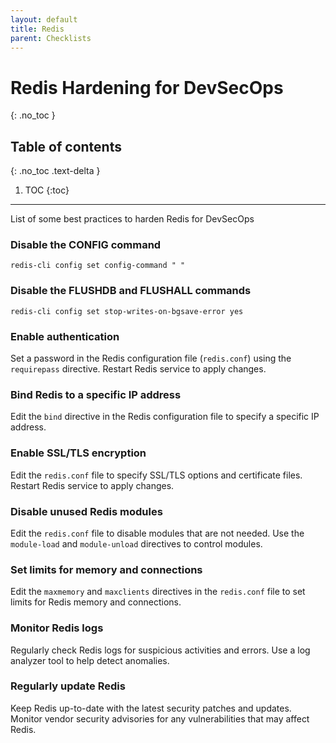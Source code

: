 ```yaml
---
layout: default
title: Redis
parent: Checklists
---
```


# Redis Hardening for DevSecOps
{: .no_toc }

## Table of contents
{: .no_toc .text-delta }

1. TOC
{:toc}

---

<span class="d-inline-block p-2 mr-1 v-align-middle bg-green-000"></span>List of some best practices to harden Redis for DevSecOps


### Disable the CONFIG command


```
redis-cli config set config-command " "
```


### Disable the FLUSHDB and FLUSHALL commands


```
redis-cli config set stop-writes-on-bgsave-error yes
```


### Enable authentication


Set a password in the Redis configuration file (`redis.conf`) using the `requirepass` directive. Restart Redis service to apply changes.



### Bind Redis to a specific IP address	


Edit the `bind` directive in the Redis configuration file to specify a specific IP address.



### Enable SSL/TLS encryption	


Edit the `redis.conf` file to specify SSL/TLS options and certificate files. Restart Redis service to apply changes.


### Disable unused Redis modules	


Edit the `redis.conf` file to disable modules that are not needed. Use the `module-load` and `module-unload` directives to control modules.


### Set limits for memory and connections	

Edit the `maxmemory` and `maxclients` directives in the `redis.conf` file to set limits for Redis memory and connections.


### Monitor Redis logs

Regularly check Redis logs for suspicious activities and errors. Use a log analyzer tool to help detect anomalies.


### Regularly update Redis

Keep Redis up-to-date with the latest security patches and updates. Monitor vendor security advisories for any vulnerabilities that may affect Redis.
